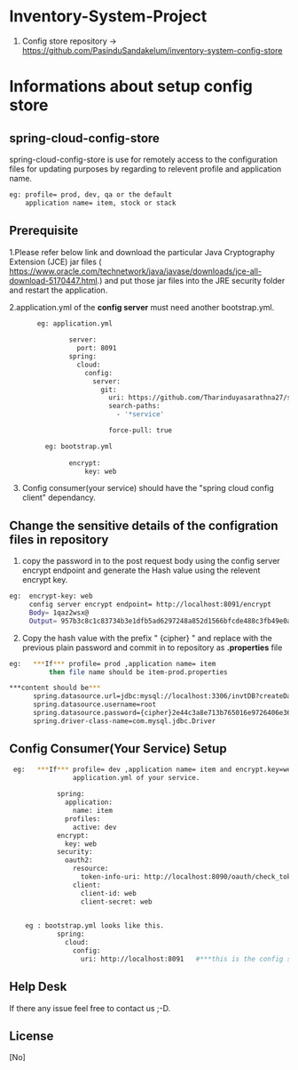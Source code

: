 # Inventory-System-Project

1. Config store repository -> https://github.com/PasinduSandakelum/inventory-system-config-store

# Informations about setup config store

## spring-cloud-config-store

spring-cloud-config-store is use for remotely access to the configuration files for updating purposes by
regarding to relevent profile and application name.

```bash
eg: profile= prod, dev, qa or the default 
    application name= item, stock or stack 
```
## Prerequisite

1.Please refer below link and download the particular Java Cryptography Extension (JCE) jar files
( https://www.oracle.com/technetwork/java/javase/downloads/jce-all-download-5170447.html.) and
put those jar files into the JRE security folder and restart the application.

2.application.yml of the <b>config server</b> must need another bootstrap.yml.
 ```bash
        eg: application.yml
        
                server:
                  port: 8091
                spring:
                  cloud:
                    config:
                      server:
                        git:
                          uri: https://github.com/Tharinduyasarathna27/spring-cloud-config-store
                          search-paths:
                            - '*service'

                          force-pull: true 
 ```
 ```bash
          eg: bootstrap.yml
            
                encrypt:
                    key: web
 ```
3. Config consumer(your service) should have the "spring cloud config client" dependancy.

## Change the sensitive details of the configration files in repository

1. copy the password in to the post request body using the config server encrypt endpoint and generate the Hash value using the relevent encrypt key.
  ```bash
  eg:  encrypt-key: web
       config server encrypt endpoint= http://localhost:8091/encrypt 
       Body= 1qaz2wsx@
       Output= 957b3c8c1c83734b3e1dfb5ad6297248a852d1566bfcde488c3fb49e0a67cd09
  ```
2. Copy the hash value with the prefix " {cipher} " and replace with the previous plain password and commit in to repository 
    as <b>.properties</b> file
  ```bash
  eg:   ***If*** profile= prod ,application name= item
            then file name should be item-prod.properties
  ```
    
  ```bash
  ***content should be***  
        spring.datasource.url=jdbc:mysql://localhost:3306/invtDB?createDatabaseIfNotExist=true
        spring.datasource.username=root
        spring.datasource.password={cipher}2e44c3a8e713b765016e9726406e368208cfe1b0a4d85dbe4d4a6de79f7a6f30
        spring.driver-class-name=com.mysql.jdbc.Driver
  ```

## Config Consumer(Your Service) Setup


```bash
 eg:   ***If*** profile= dev ,application name= item and encrypt.key=web then
                application.yml of your service.                     
            
            spring:
              application:
                name: item
              profiles:
                active: dev
            encrypt:
              key: web
            security:
              oauth2:
                resource:
                  token-info-uri: http://localhost:8090/oauth/check_token
                client:
                  client-id: web
                  client-secret: web
    
```
```bash
    eg : bootstrap.yml looks like this.
            spring:
              cloud:
                config:
                  uri: http://localhost:8091   #***this is the config server running port***
```



## Help Desk

If there any issue feel free to contact us ;-D.


## License
[No]
